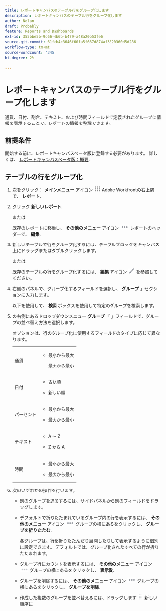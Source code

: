 ```yaml
---
title: レポートキャンバスのテーブル行をグループ化します
description: レポートキャンバスのテーブル行をグループ化します
author: Nolan
draft: Probably
feature: Reports and Dashboards
exl-id: 355bbe5b-9c66-4b6b-b479-a48a20b53fe6
source-git-commit: 61fcb4c3646f60fa5f667d874af3320360d5d286
workflow-type: tm+mt
source-wordcount: '345'
ht-degree: 2%

---
```



# レポートキャンバスのテーブル行をグループ化します

通貨、日付、割合、テキスト、および時間フィールドで定義されたグループに情報を表示することで、レポートの情報を整理できます。

## 前提条件

開始する前に、レポートキャンバスベータ版に登録する必要があります。 詳しくは、 [レポートキャンバスベータ版：概要](/help/quicksilver/product-announcements/betas/reporting-canvas-beta/reporting-canvas-beta-overview.md).

## テーブルの行をグループ化

1. 次をクリック： **メインメニュー** アイコン ![](assets/main-menu-icon.png) Adobe Workfrontの右上隅で、 **レポート**.
1. クリック **新しいレポート**.

   または

   既存のレポートに移動し、 **その他のメニュー** アイコン ![](assets/more-icon.png) レポートのヘッダーで、 **編集**.

1. 新しいテーブルで行をグループ化するには、テーブルブロックをキャンバス上にドラッグまたはダブルクリックします。

   または

   既存のテーブルの行をグループ化するには、 **編集** アイコン ![](assets/edit-icon.png) を参照してください。

1. 右側のパネルで、グループ化するフィールドを選択し、 **グループ** 」セクションに入力します。

   以下を使用して、 **検索** ボックスを使用して特定のグループを検索します。

1. の右側にあるドロップダウンメニュー **グループ** 「 」フィールドで、グループの並べ替え方法を選択します。

   オプションは、行のグループ化に使用するフィールドのタイプに応じて異なります。

   <table style="table-layout:auto"> 
    <col> 
    <col> 
    <tbody> 
     <tr> 
      <td role="rowheader">通貨</td> 
      <td> 
       <ul> 
        <li> <p>最小から最大</p> <p>最大から最小</p> </li> 
       </ul> </td> 
     </tr> 
     <tr> 
      <td role="rowheader">日付</td> 
      <td> 
       <ul> 
        <li> <p>古い順</p> </li> 
        <li> <p>新しい順</p> </li> 
       </ul> </td> 
     </tr> 
     <tr> 
      <td role="rowheader">パーセント</td> 
      <td> 
       <ul> 
        <li> <p>最小から最大</p> </li> 
        <li> <p>最大から最小</p> </li> 
       </ul> </td> 
     </tr> 
     <tr> 
      <td role="rowheader">テキスト</td> 
      <td> 
       <ul> 
        <li> <p>A ～ Z</p> </li> 
        <li> <p>Z から A</p> </li> 
       </ul> </td> 
     </tr> 
     <tr> 
      <td role="rowheader">時間</td> 
      <td> 
       <ul> 
        <li> <p>最小から最大</p> </li> 
        <li> <p>最大から最小</p> </li> 
       </ul> </td> 
     </tr> 
    </tbody> 
   </table>

1. 次のいずれかの操作を行います。

   * 別のグループを追加するには、サイドパネルから別のフィールドをドラッグします。
   * デフォルトで折りたたまれているグループ内の行を表示するには、 **その他のメニュー** アイコン ![](assets/more-icon.png) グループの横にあるをクリックし、 **グループを折りたたむ**.

      各グループは、行を折りたたんだり展開したりして表示するように個別に設定できます。 デフォルトでは、グループ化されたすべての行が折りたたまれます。

   * グループ行にカウントを表示するには、 **その他のメニュー** アイコン ![](assets/more-icon-27x15.png) グループの横にあるをクリックし、 **表示数**.
   * グループを削除するには、 **その他のメニュー** アイコン ![](assets/more-icon.png) グループの横にあるをクリックし、 **グループを削除**.
   * 作成した複数のグループを並べ替えるには、ドラッグします ![](assets/move-icon---dots.png) 新しい順序に
